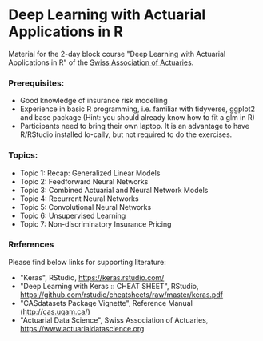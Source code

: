 # Deep Learning with Actuarial Applications in R
Material for the 2-day block course "Deep Learning with Actuarial Applications in R" of the [Swiss Association of Actuaries](www.actuaries.ch).

### Prerequisites:
- Good knowledge of insurance risk modelling
- Experience in basic R programming, i.e. familiar with tidyverse, ggplot2 and base package (Hint: you should already know how to fit a glm in R)
- Participants need to bring their own laptop. It is an advantage to have R/RStudio installed lo-cally, but not required to do the exercises.

### Topics:
- Topic 1: Recap: Generalized Linear Models
- Topic 2: Feedforward Neural Networks
- Topic 3: Combined Actuarial and Neural Network Models
- Topic 4: Recurrent Neural Networks
- Topic 5: Convolutional Neural Networks
- Topic 6: Unsupervised Learning
- Topic 7: Non-discriminatory Insurance Pricing

### References
Please find below links for supporting literature:
- "Keras", RStudio, https://keras.rstudio.com/
- "Deep Learning with Keras :: CHEAT SHEET", RStudio, https://github.com/rstudio/cheatsheets/raw/master/keras.pdf
- "CASdatasets Package Vignette", Reference Manual (http://cas.uqam.ca/)
- "Actuarial Data Science", Swiss Association of Actuaries, https://www.actuarialdatascience.org
